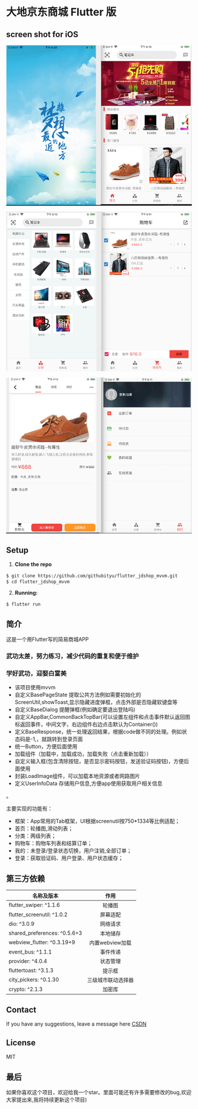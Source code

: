 # 大地京东商城 Flutter 版

##  screen shot for iOS

![IMG_0703](https://github.com/qpc2015/flutter_shop/blob/master/screenshot/001.png)

![IMG_0704](https://github.com/qpc2015/flutter_shop/blob/master/screenshot/002.png)

![IMG_0705](https://github.com/qpc2015/flutter_shop/blob/master/screenshot/003.png)


## Setup

1. **Clone the repo**

```
$ git clone https://github.com/githubityu/flutter_jdshop_mvvm.git
$ cd flutter_jdshop_mvvm
```

2. **Running:**

```
$ flutter run
```




## 简介

这是一个用Flutter写的简易商城APP

###  武功太差，努力练习，减少代码的重复和便于维护
###  学好武功，迎娶白富美

* 该项目使用mvvm
* 自定义BasePageState 提取公共方法例如需要初始化的ScreenUtil,showToast,显示隐藏进度弹框，点击外部是否隐藏软键盘等
* 自定义BaseDialog 提醒弹框(例如确定要退出登陆吗)
* 自定义AppBar,CommonBackTopBar(可以设置左组件和点击事件默认返回图标返回事件，中间文字，右边组件右边点击默认为Container())
* 定义BaseResponse，统一处理返回结果，根据code做不同的处理。例如状态码是-1,，就跳转到登录页面
* 统一Button，方便后面使用
* 加载组件（加载中，加载成功，加载失败（点击重新加载））
* 自定义输入框(包含清除按钮，是否显示密码按钮，发送验证码按钮)，方便后面使用
* 封装LoadImage组件，可以加载本地资源或者网路图片
* 定义UserInfoData 存储用户信息,方便app使用获取用户相关信息


。

主要实现的功能有：
* 框架：App常用的Tab框架，UI根据screenutil按750*1334等比例适配；
* 首页：轮播图,滑动列表；
* 分类：两级列表；
* 购物车：购物车列表和结算订单；
* 我的：未登录/登录状态切换，用户注销,全部订单；
* 登录：获取验证码、用户登录、用户状态缓存；



## 第三方依赖

| 名称及版本                   |        作用        |
| ---------------------------- | :----------------: |
| flutter_swiper: ^1.1.6       |       轮播图       |
| flutter_screenutil: ^1.0.2   |      屏幕适配      |
| dio: ^3.0.9                  |      网络请求      |
| shared_preferences: ^0.5.6+3 |      本地储存      |
| webview_flutter: ^0.3.19+9   |  内置webview加载   |
| event_bus: ^1.1.1            |      事件传递      |
| provider: ^4.0.4             |      状态管理      |
| fluttertoast: ^3.1.3         |       提示框       |
| city_pickers: ^0.1.30        | 三级城市联动选择器 |
| crypto: ^2.1.3               |       加密库       |



## Contact

If you have any suggestions, leave a message here
[CSDN](https://blog.csdn.net/yujunlong3919)



## License

MIT

## 最后

如果你喜欢这个项目，欢迎给我一个star。里面可能还有许多需要修改的bug,欢迎大家提出来,我将持续更新这个项目)



